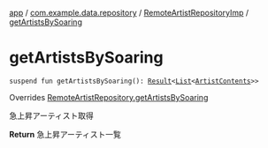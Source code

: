 [app](../../index.md) / [com.example.data.repository](../index.md) / [RemoteArtistRepositoryImp](index.md) / [getArtistsBySoaring](./get-artists-by-soaring.md)

# getArtistsBySoaring

`suspend fun getArtistsBySoaring(): `[`Result`](../../com.example.domain.model.value/-result/index.md)`<`[`List`](https://kotlinlang.org/api/latest/jvm/stdlib/kotlin.collections/-list/index.html)`<`[`ArtistContents`](../../com.example.domain.model.entity/-artist-contents/index.md)`>>`

Overrides [RemoteArtistRepository.getArtistsBySoaring](../-remote-artist-repository/get-artists-by-soaring.md)

急上昇アーティスト取得

**Return**
急上昇アーティスト一覧

